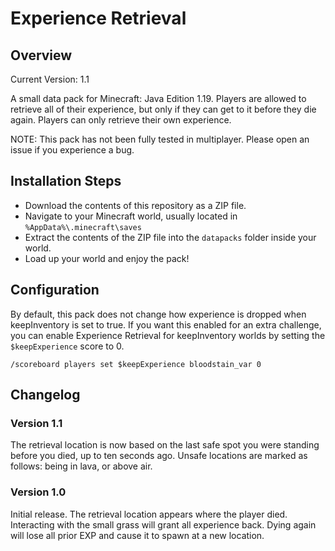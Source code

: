 # Experience Retrieval
## Overview
Current Version: 1.1

A small data pack for Minecraft: Java Edition 1.19. Players are allowed to retrieve all of their experience, but only if they can get to it before they die again. Players can only retrieve their own experience.

NOTE: This pack has not been fully tested in multiplayer. Please open an issue if you experience a bug.

## Installation Steps
- Download the contents of this repository as a ZIP file.
- Navigate to your Minecraft world, usually located in `%AppData%\.minecraft\saves`
- Extract the contents of the ZIP file into the `datapacks` folder inside your world.
- Load up your world and enjoy the pack!

## Configuration
By default, this pack does not change how experience is dropped when keepInventory is set to true. If you want this enabled for an extra challenge, you can enable Experience Retrieval for keepInventory worlds by setting the `$keepExperience` score to 0.
```
/scoreboard players set $keepExperience bloodstain_var 0
```

## Changelog
### Version 1.1
The retrieval location is now based on the last safe spot you were standing before you died, up to ten seconds ago. Unsafe locations are marked as follows: being in lava, or above air.

### Version 1.0
Initial release. The retrieval location appears where the player died. Interacting with the small grass will grant all experience back. Dying again will lose all prior EXP and cause it to spawn at a new location.
